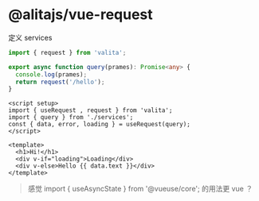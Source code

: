 # @alitajs/vue-request

定义 services

```ts
import { request } from 'valita';

export async function query(prames): Promise<any> {
  console.log(prames);
  return request('/hello');
}
```

```vue
<script setup>
import { useRequest , request } from 'valita';
import { query } from './services';
const { data, error, loading } = useRequest(query);
</script>

<template>
  <h1>Hi!</h1>
  <div v-if="loading">Loading</div>
  <div v-else>Hello {{ data.text }}</div>
</template>
```

> 感觉 import { useAsyncState } from '@vueuse/core'; 的用法更 vue ？
